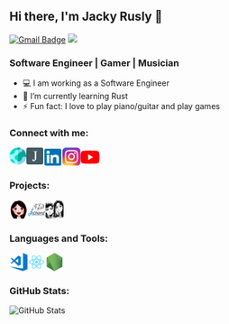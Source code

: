 ## Hi there, I'm Jacky Rusly 👋

[![Gmail Badge](https://img.shields.io/badge/-mail@jackyrusly@gmail.com-d14836?style=flat&logo=Gmail&logoColor=white&link=mailto:jackyrusly@gmail.com)](mailto:jackyrusly@gmail.com)
![](https://komarev.com/ghpvc/?username=jackyrusly&color=3b9fa6)

### Software Engineer | Gamer | Musician

- 💻 I am working as a Software Engineer
- 🌱 I’m currently learning Rust
- ⚡ Fun fact: I love to play piano/guitar and play games

### Connect with me:

[<img align="left" alt="jackyrusly.web.id" width="30px" src="https://raw.githubusercontent.com/jackyrusly/jackyrusly/master/assets/jackyrusly.png" />][jrcv]
[<img align="left" alt="jackyrusly.web.id" width="30px" src="https://raw.githubusercontent.com/jackyrusly/jackyrusly/master/assets/portfolio.png" />][website]
[<img align="left" alt="LinkedIn" width="34px" src="https://raw.githubusercontent.com/jackyrusly/jackyrusly/master/assets/linkedin.png" />][linkedin]
[<img align="left" alt="Instagram" width="32px" src="https://raw.githubusercontent.com/jackyrusly/jackyrusly/master/assets/instagram.png" />][instagram]
[<img align="left" alt="YouTube" width="34px" src="https://raw.githubusercontent.com/jackyrusly/jackyrusly/master/assets/youtube.png" />][youtube]

<br />&nbsp;

### Projects:
[<img align="left" alt="Ester Wijaya" width="32px" src="https://raw.githubusercontent.com/jackyrusly/jackyrusly/master/assets/esterwijaya.png" />][esterwijaya]
[<img align="left" alt="JRChord" width="32px" src="https://raw.githubusercontent.com/jackyrusly/jackyrusly/master/assets/jrchord.png" />][jrchord]
[<img align="left" alt="JRExample" width="32px" src="https://raw.githubusercontent.com/jackyrusly/jackyrusly/master/assets/jr.png" />][jrexample]

<br />&nbsp;

### Languages and Tools:

<img align="left" alt="Visual Studio Code" width="32px" src="https://raw.githubusercontent.com/jackyrusly/jackyrusly/master/assets/vscode.png" />
<img align="left" alt="React" width="32px" src="https://raw.githubusercontent.com/jackyrusly/jackyrusly/master/assets/react.png" />
<img align="left" alt="Node.js" width="32px" src="https://raw.githubusercontent.com/jackyrusly/jackyrusly/master/assets/nodejs.png" />

<br /> &nbsp;

### GitHub Stats:

<img height="150" alt="GitHub Stats" src="https://github-readme-stats.vercel.app/api?username=jackyrusly&show_icons=true&theme=react">

[website]: https://jackyrusly.github.io/
[youtube]: https://www.youtube.com/channel/UCNQdZrwWx5vq-DyONhaCUIw
[linkedin]: https://www.linkedin.com/in/jacky-rusly
[instagram]: https://www.instagram.com/jackyrusly/
[esterwijaya]: https://github.com/esterwijaya
[jrchord]: https://github.com/jrchord
[jrcv]: https://jackyrusly.web.id
[jrexample]: https://github.com/jrexample
